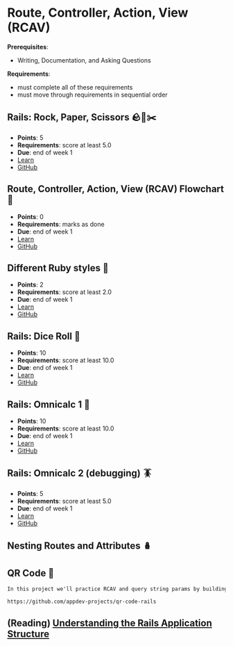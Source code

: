 # Route, Controller, Action, View (RCAV)

**Prerequisites**:
- Writing, Documentation, and Asking Questions

**Requirements**:
- must complete all of these requirements
- must move through requirements in sequential order

## Rails: Rock, Paper, Scissors 🪨🧻✂️
- **Points**: 5
- **Requirements**: score at least 5.0
- **Due**: end of week 1
- [Learn](https://learn.firstdraft.com/lessons/119)
- [GitHub](https://github.com/appdev-lessons/rails-rps)

## Route, Controller, Action, View (RCAV) Flowchart 🚏
- **Points**: 0
- **Requirements**: marks as done
- **Due**: end of week 1
- [Learn](https://learn.firstdraft.com/lessons/120)
- [GitHub](https://github.com/appdev-lessons/rcav-flowchart)

## Different Ruby styles 💎
- **Points**: 2
- **Requirements**: score at least 2.0
- **Due**: end of week 1
- [Learn](https://learn.firstdraft.com/lessons/116)
- [GitHub](https://github.com/appdev-lessons/optional-syntaxes-in-ruby)

## Rails: Dice Roll 🎲
- **Points**: 10
- **Requirements**: score at least 10.0
- **Due**: end of week 1
- [Learn](https://learn.firstdraft.com/lessons/122)
- [GitHub](https://github.com/appdev-lessons/rails-dice-dynamic-routes)

## Rails: Omnicalc 1 🧮
- **Points**: 10
- **Requirements**: score at least 10.0
- **Due**: end of week 1
- [Learn](https://learn.firstdraft.com/lessons/123)
- [GitHub](https://github.com/appdev-lessons/rails-omnicalc-1)

## Rails: Omnicalc 2 (debugging) 🪳
- **Points**: 5
- **Requirements**: score at least 5.0
- **Due**: end of week 1
- [Learn](https://learn.firstdraft.com/lessons/124)
- [GitHub](https://github.com/appdev-lessons/rails-omnicalc-2)

<!-- TODO -->
## Nesting Routes and Attributes 🪆

<!-- TODO: make optional? -->
## QR Code 🤳
```md
In this project we'll practice RCAV and query string params by building a web-based QR code generator.

https://github.com/appdev-projects/qr-code-rails
```

## (Reading) [Understanding the Rails Application Structure](https://hackernoon.com/understanding-your-rails-application-structure-r8w32xj)
